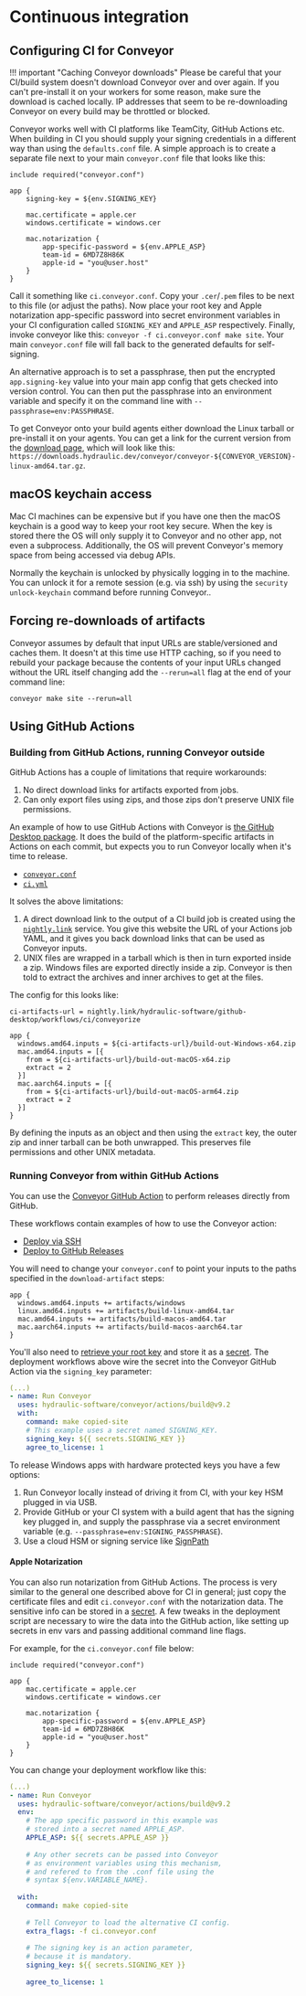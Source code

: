 # Continuous integration

## Configuring CI for Conveyor

!!! important "Caching Conveyor downloads"
    Please be careful that your CI/build system doesn't download Conveyor over and over again. If you can't pre-install it on your workers for some reason, make sure the download is cached locally. IP addresses that seem to be re-downloading Conveyor on every build may be throttled or blocked.

Conveyor works well with CI platforms like TeamCity, GitHub Actions etc. When building in CI you should supply your signing credentials in a different way than using the `defaults.conf` file. A simple approach is to create a separate file next to your main `conveyor.conf` file that looks like this:

```
include required("conveyor.conf")

app {
    signing-key = ${env.SIGNING_KEY}

    mac.certificate = apple.cer
    windows.certificate = windows.cer
    
    mac.notarization {
        app-specific-password = ${env.APPLE_ASP}
        team-id = 6MD7Z8H86K
        apple-id = "you@user.host"
    }
}
```

Call it something like `ci.conveyor.conf`. Copy your `.cer`/`.pem` files to be next to this file (or adjust the paths). Now place your root key and Apple notarization app-specific password into secret environment variables in your CI configuration called `SIGNING_KEY` and `APPLE_ASP` respectively. Finally, invoke conveyor like this: `conveyor -f ci.conveyor.conf make site`. Your main `conveyor.conf` file will fall back to the generated defaults for self-signing.  

An alternative approach is to set a passphrase, then put the encrypted `app.signing-key` value into your main app config that gets checked into version control. You can then put the passphrase into an environment variable and specify it on the command line with `--passphrase=env:PASSPHRASE`.

To get Conveyor onto your build agents either download the Linux tarball or pre-install it on your agents. You can get a link for the current version from the [download page](https://downloads.hydraulic.dev/conveyor/download.html), which will look like this: `https://downloads.hydraulic.dev/conveyor/conveyor-${CONVEYOR_VERSION}-linux-amd64.tar.gz`.

## macOS keychain access

Mac CI machines can be expensive but if you have one then the macOS keychain is a good way to keep your root key secure. When the key is stored there the OS will only supply it to Conveyor and no other app, not even a subprocess. Additionally, the OS will prevent Conveyor's memory space from being accessed via debug APIs.

Normally the keychain is unlocked by physically logging in to the machine. You can unlock it for a remote session (e.g. via ssh) by using the `security unlock-keychain` command before running Conveyor..

## Forcing re-downloads of artifacts

Conveyor assumes by default that input URLs are stable/versioned and caches them. It doesn't at this time use HTTP caching, so if you need to rebuild your package because the contents of your input URLs changed without the URL itself changing add the `--rerun=all` flag at the end of your command line:

```
conveyor make site --rerun=all
```

## Using GitHub Actions

### Building from GitHub Actions, running Conveyor outside

GitHub Actions has a couple of limitations that require workarounds:

1. No direct download links for artifacts exported from jobs.
2. Can only export files using zips, and those zips don't preserve UNIX file permissions.

An example of how to use GitHub Actions with Conveyor is [the GitHub Desktop package](https://github.com/hydraulic-software/github-desktop/). It does the build of the platform-specific artifacts in Actions on each commit, but expects you to run Conveyor locally when it's time to release.

* [`conveyor.conf`](https://github.com/hydraulic-software/github-desktop/blob/conveyorize/conveyor.conf)
* [`ci.yml`](https://github.com/hydraulic-software/github-desktop/blob/conveyorize/.github/workflows/ci.yml)

It solves the above limitations:

1. A direct download link to the output of a CI build job is created using the [`nightly.link`](https://www.nightly.link) service. You give this website the URL of your Actions job YAML, and it gives you back download links that can be used as Conveyor inputs. 
2. UNIX files are wrapped in a tarball which is then in turn exported inside a zip. Windows files are exported directly inside a zip. Conveyor is then told to extract the archives and inner archives to get at the files.

The config for this looks like:

```
ci-artifacts-url = nightly.link/hydraulic-software/github-desktop/workflows/ci/conveyorize

app {
  windows.amd64.inputs = ${ci-artifacts-url}/build-out-Windows-x64.zip
  mac.amd64.inputs = [{
    from = ${ci-artifacts-url}/build-out-macOS-x64.zip
    extract = 2
  }]
  mac.aarch64.inputs = [{
    from = ${ci-artifacts-url}/build-out-macOS-arm64.zip
    extract = 2
  }]
}
```

By defining the inputs as an object and then using the `extract` key, the outer zip and inner tarball can be both unwrapped. This preserves file permissions and other UNIX metadata.

### Running Conveyor from within GitHub Actions

You can use the [Conveyor GitHub Action](https://github.com/hydraulic-software/conveyor/tree/master/actions/build) to perform releases directly from GitHub.

These workflows contain examples of how to use the Conveyor action:

* [Deploy via SSH](https://github.com/hydraulic-software/flutter-demo/tree/master/.github/workflows/deploy-to-ssh.yml)
* [Deploy to GitHub Releases](https://github.com/hydraulic-software/flutter-demo/tree/master/.github/workflows/deploy-to-gh.yml)

You will need to change your `conveyor.conf` to point your inputs to the
paths specified in the `download-artifact` steps:

```hocon
app {
  windows.amd64.inputs += artifacts/windows
  linux.amd64.inputs += artifacts/build-linux-amd64.tar
  mac.amd64.inputs += artifacts/build-macos-amd64.tar
  mac.aarch64.inputs += artifacts/build-macos-aarch64.tar  
}
```

You'll also need to [retrieve your root key](configs/keys-and-certificates.md#exporting-your-root-key) and store it as a [secret](https://docs.github.com/en/actions/security-guides/encrypted-secrets).
The deployment workflows above wire the secret into the Conveyor GitHub Action via the `signing_key` parameter:

```yaml
(...)
- name: Run Conveyor     
  uses: hydraulic-software/conveyor/actions/build@v9.2
  with:
    command: make copied-site
    # This example uses a secret named SIGNING_KEY.
    signing_key: ${{ secrets.SIGNING_KEY }}
    agree_to_license: 1
```


To release Windows apps with hardware protected keys you have a few options:

1. Run Conveyor locally instead of driving it from CI, with your key HSM plugged in via USB.
2. Provide GitHub or your CI system with a build agent that has the signing key plugged in, and supply the passphrase via a secret environment variable (e.g. `--passphrase=env:SIGNING_PASSPHRASE`).
3. Use a cloud HSM or signing service like [SignPath](https://about.signpath.io/)

#### Apple Notarization

You can also run notarization from GitHub Actions. The process is very similar to the general one described above for CI in general; just copy the certificate files and edit `ci.conveyor.conf` with the notarization data.
The sensitive info can be stored in a [secret](https://docs.github.com/en/actions/security-guides/encrypted-secrets).
A few tweaks in the deployment script are necessary to wire the data into the GitHub action, like setting up secrets in env vars and passing additional command line flags.

For example, for the `ci.conveyor.conf` file below:


```hocon
include required("conveyor.conf")

app {
    mac.certificate = apple.cer
    windows.certificate = windows.cer
    
    mac.notarization {
        app-specific-password = ${env.APPLE_ASP}
        team-id = 6MD7Z8H86K
        apple-id = "you@user.host"
    }
}
```

You can change your deployment workflow like this:

```yaml
(...)
- name: Run Conveyor     
  uses: hydraulic-software/conveyor/actions/build@v9.2
  env:
    # The app specific password in this example was  
    # stored into a secret named APPLE_ASP.
    APPLE_ASP: ${{ secrets.APPLE_ASP }}
    
    # Any other secrets can be passed into Conveyor 
    # as environment variables using this mechanism,
    # and refered to from the .conf file using the 
    # syntax ${env.VARIABLE_NAME}.
    
  with:
    command: make copied-site
    
    # Tell Conveyor to load the alternative CI config.
    extra_flags: -f ci.conveyor.conf
    
    # The signing key is an action parameter,
    # because it is mandatory.
    signing_key: ${{ secrets.SIGNING_KEY }}
    
    agree_to_license: 1
```
